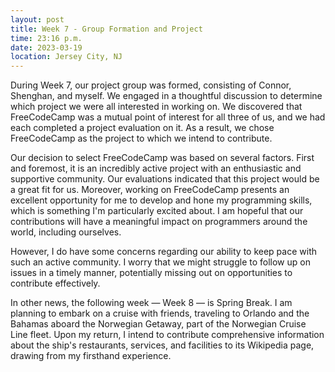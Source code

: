 ```yaml
---
layout: post
title: Week 7 - Group Formation and Project
time: 23:16 p.m.
date: 2023-03-19
location: Jersey City, NJ
---
```


<!-- Make your blog post: reflect on your group work, your project selection, talk about your hopes and worries regarding the group work -->

During Week 7, our project group was formed, consisting of Connor, Shenghan, and myself. We engaged in a thoughtful discussion to determine which project we were all interested in working on. We discovered that FreeCodeCamp was a mutual point of interest for all three of us, and we had each completed a project evaluation on it. As a result, we chose FreeCodeCamp as the project to which we intend to contribute.

<!--more-->

Our decision to select FreeCodeCamp was based on several factors. First and foremost, it is an incredibly active project with an enthusiastic and supportive community. Our evaluations indicated that this project would be a great fit for us. Moreover, working on FreeCodeCamp presents an excellent opportunity for me to develop and hone my programming skills, which is something I'm particularly excited about. I am hopeful that our contributions will have a meaningful impact on programmers around the world, including ourselves.

However, I do have some concerns regarding our ability to keep pace with such an active community. I worry that we might struggle to follow up on issues in a timely manner, potentially missing out on opportunities to contribute effectively.

In other news, the following week — Week 8 — is Spring Break. I am planning to embark on a cruise with friends, traveling to Orlando and the Bahamas aboard the Norwegian Getaway, part of the Norwegian Cruise Line fleet. Upon my return, I intend to contribute comprehensive information about the ship's restaurants, services, and facilities to its Wikipedia page, drawing from my firsthand experience.
